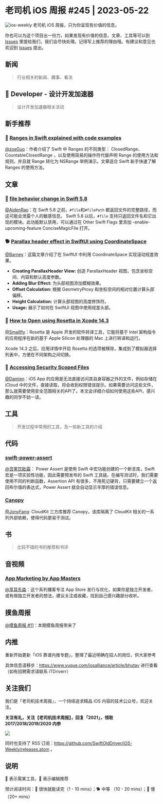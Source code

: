 # 老司机 iOS 周报 #245 | 2023-05-22

![ios-weekly](https://github.com/SwiftOldDriver/iOS-Weekly/blob/master/assets/ios-weekly.png?raw=true)
老司机 iOS 周报，只为你呈现有价值的信息。

你也可以为这个项目出一份力，如果发现有价值的信息、文章、工具等可以到 [Issues](https://github.com/SwiftOldDriver/iOS-Weekly/issues) 里提给我们，我们会尽快处理。记得写上推荐的理由哦。有建议和意见也欢迎到 [Issues](https://github.com/SwiftOldDriver/iOS-Weekly/issues) 提出。

## 新闻

> 行业相关的新闻、趣事、看法

##  Developer - 设计开发加速器

> 设计开发加速器相关活动

## 新手推荐

### 🐎  [Ranges in Swift explained with code examples](https://www.avanderlee.com/swift/ranges-explained/)

[@zoeGuo](https://github.com/zoeGuo)：作者介绍了 Swift 中 Ranges 的不同类型： ClosedRange、CountableClosedRange ，以及使用简易的操作符代替声明 Range 的使用方法和规则，并且就 Range 转化为 NSRange 举例演示。文章适合 Swift 新手快速了解 Ranges 的使用方法。

## 文章

### 🐎 [file behavior change in Swift 5.8](https://sarunw.com/posts/file-behavior-change/)

[@AidenRao](https://weibo.com/AidenRao)：在 Swift 5.8 之前，`#file`和`#filePath` 都返回文件的完整路径，而这可能会泄露个人的敏感信息。 Swift 5.8 以后，`#file`  支持只返回文件名和它出现的模块。此功能默认禁用，可以通过在 Other Swift Flags 里添加 -enable-upcoming-feature ConciseMagicFile 打开。

### 🐕 [Parallax header effect in SwiftUI using CoordinateSpace](https://arturgruchala.com/parallax-header-effect-in-swiftui-using-coordinatespace/)

[@Barney](https://github.com/BarneyZhaoooo)：这篇文章介绍了在 SwiftUI 中利用 CoordinateSpace 实现滚动视差效果。

- **Creating ParallaxHeader View:** 创造 ParallaxHeader 视图，包含坐标空间、内容和默认高度参数。
- **Adding Blur Effect:** 为头部视图添加模糊效果。
- **Offset Calculation:** 根据 GeometryProxy 和坐标空间的相对位置计算头部偏移。
- **Height Calculation:** 计算头部视图的高度修饰符。
- **Usage:** 展示了如何在 SwiftUI 视图中使用视差头部。

### 🐎 [How to Open using Rosetta in Xcode 14.3](https://sarunw.com/posts/open-using-rosetta-in-xcode-14-3/)

[@Smallfly](https://github.com/iostalks)：Rosetta 是 Apple 开发的软件转译工具，它能将基于 Intel 架构指令的应用程序在新的基于 Apple Silicon 处理器的 Mac 上进行转译和运行。

Xcode 14.3 之后，应用详情中开启 Rosetta 的选项被移除，集成到了模拟器选择列表中，方便在不同架构之间切换。


### 🐎 [Accessing Security Scoped Files](https://useyourloaf.com/blog/accessing-security-scoped-files/)

[@Damien](https://github.com/ZengyiMa)：iOS App 的应用是无法直接访问其自身容器之外的文件，例如存储在 iCloud 中的文件，直接读取，将会收到权限错误提示。如果需要访问这些文件，那么就需要使用安全范围相关的API了。本文会详细介绍如何使用这些API，感兴趣的同学不妨一读。



## 工具

> 开发过程中常用的工具，及一些新工具的介绍

## 代码

### [swift-power-assert](https://github.com/kishikawakatsumi/swift-power-assert)

[@含笑饮砒霜](https://weibo.com/chinafishnews/)： Power Assert 是使用 Swift 中宏功能创建的一个断言库，Swift 宏是一项实验性功能，因此需要预发布的 Swift 工具链。在编写测试时，我们需要使用不同的判断函数，Assertion API 有很多，不用死记硬背，只需要建立一个返回布尔值的表达式，Power Assert 就会自动显示丰厚的错误信息。

### [Canopy](https://github.com/Tact/Canopy)

[@JonyFang](https://github.com/jonyfang): CloudKit 三方库推荐 Canopy，该库隔离了 CloudKit 相关的一系列外部依赖，使得代码更易于测试。

## 书

> 比较不错的书的推荐和书评

## 音视频

### [App Marketing by App Masters](https://podcasters.spotify.com/pod/show/app-marketing-podcast)

[@享耳先森](https://github.com/iblacksun)：这个系列播客专注 App Store 发行与优化，如果你是独立开发者，或有做独立开发者的想法，建议关注或收藏，找到自己感兴趣部分收听。

## 摸鱼周报

[@摸鱼周报 #11](https://mp.weixin.qq.com/s/hE9wYlLX8F1sKjIF5eIPVQ)：本期摸鱼周报带来了

## 内推

重新开始更新「iOS 靠谱内推专题」，整理了最近明确在招人的岗位，供大家参考

具体信息请移步：https://www.yuque.com/iosalliance/article/bhutav 进行查看（如有招聘需求请联系 iTDriverr）

## 关注我们

我们是「老司机技术周报」，一个持续追求精品 iOS 内容的技术公众号，欢迎关注。

**关注有礼，关注【老司机技术周报】，回复「2021」，领取 2017/2018/2019/2020 内参**

![](https://github.com/SwiftOldDriver/iOS-Weekly/blob/master/assets/qrcode_for_wechat.jpg?raw=true)

同时也支持了 RSS 订阅：https://github.com/SwiftOldDriver/iOS-Weekly/releases.atom 。

## 说明

🚧 表示需某工具，🌟 表示编辑推荐

预计阅读时间：🐎 很快就能读完（1 - 10 mins）；🐕 中等 （10 - 20 mins）；🐢 慢（20+ mins）
